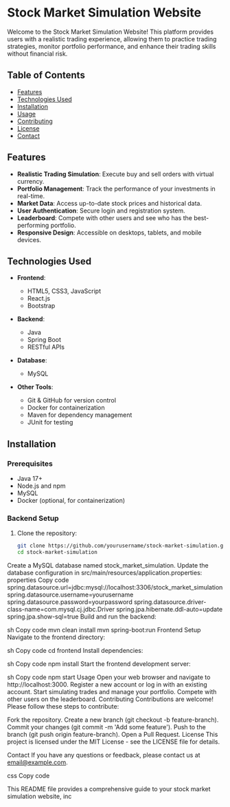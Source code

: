 # Stock Market Simulation Website

Welcome to the Stock Market Simulation Website! This platform provides users with a realistic trading experience, allowing them to practice trading strategies, monitor portfolio performance, and enhance their trading skills without financial risk.

## Table of Contents

- [Features](#features)
- [Technologies Used](#technologies-used)
- [Installation](#installation)
- [Usage](#usage)
- [Contributing](#contributing)
- [License](#license)
- [Contact](#contact)

## Features

- **Realistic Trading Simulation**: Execute buy and sell orders with virtual currency.
- **Portfolio Management**: Track the performance of your investments in real-time.
- **Market Data**: Access up-to-date stock prices and historical data.
- **User Authentication**: Secure login and registration system.
- **Leaderboard**: Compete with other users and see who has the best-performing portfolio.
- **Responsive Design**: Accessible on desktops, tablets, and mobile devices.

## Technologies Used

- **Frontend**:
  - HTML5, CSS3, JavaScript
  - React.js
  - Bootstrap

- **Backend**:
  - Java
  - Spring Boot
  - RESTful APIs

- **Database**:
  - MySQL

- **Other Tools**:
  - Git & GitHub for version control
  - Docker for containerization
  - Maven for dependency management
  - JUnit for testing

## Installation

### Prerequisites

- Java 17+
- Node.js and npm
- MySQL
- Docker (optional, for containerization)

### Backend Setup

1. Clone the repository:
   ```sh
   git clone https://github.com/yourusername/stock-market-simulation.git
   cd stock-market-simulation
Create a MySQL database named stock_market_simulation.
Update the database configuration in src/main/resources/application.properties:
properties
Copy code
spring.datasource.url=jdbc:mysql://localhost:3306/stock_market_simulation
spring.datasource.username=yourusername
spring.datasource.password=yourpassword
spring.datasource.driver-class-name=com.mysql.cj.jdbc.Driver
spring.jpa.hibernate.ddl-auto=update
spring.jpa.show-sql=true
Build and run the backend:

sh
Copy code
mvn clean install
mvn spring-boot:run
Frontend Setup
Navigate to the frontend directory:

sh
Copy code
cd frontend
Install dependencies:

sh
Copy code
npm install
Start the frontend development server:

sh
Copy code
npm start
Usage
Open your web browser and navigate to http://localhost:3000.
Register a new account or log in with an existing account.
Start simulating trades and manage your portfolio.
Compete with other users on the leaderboard.
Contributing
Contributions are welcome! Please follow these steps to contribute:

Fork the repository.
Create a new branch (git checkout -b feature-branch).
Commit your changes (git commit -m 'Add some feature').
Push to the branch (git push origin feature-branch).
Open a Pull Request.
License
This project is licensed under the MIT License - see the LICENSE file for details.

Contact
If you have any questions or feedback, please contact us at email@example.com.

css
Copy code

This README file provides a comprehensive guide to your stock market simulation website, inc
